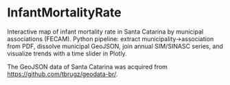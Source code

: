# InfantMortalityRate
Interactive map of infant mortality rate in Santa Catarina by municipal associations (FECAM). Python pipeline: extract municipality→association from PDF, dissolve municipal GeoJSON, join annual SIM/SINASC series, and visualize trends with a time slider in Plotly.

The GeoJSON data of Santa Catarina was acquired from https://github.com/tbrugz/geodata-br/.
